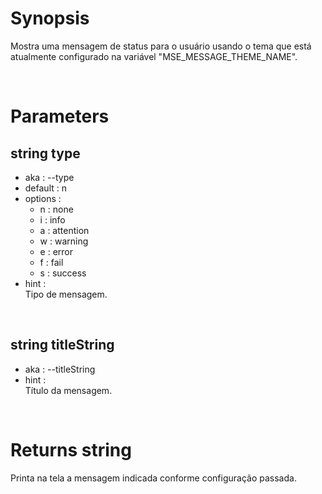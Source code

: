 # Synopsis

Mostra uma mensagem de status para o usuário usando o tema que está atualmente 
configurado na variável "MSE_MESSAGE_THEME_NAME".



&nbsp;

# Parameters

## string type

- aka       : --type
- default   : n
- options   : 
  - n   : none
  - i   : info
  - a   : attention
  - w   : warning
  - e   : error
  - f   : fail
  - s   : success
- hint      :  
  Tipo de mensagem.


&nbsp;

## string titleString

- aka       : --titleString
- hint      :  
  Título da mensagem.



&nbsp;

# Returns string

Printa na tela a mensagem indicada conforme configuração passada.